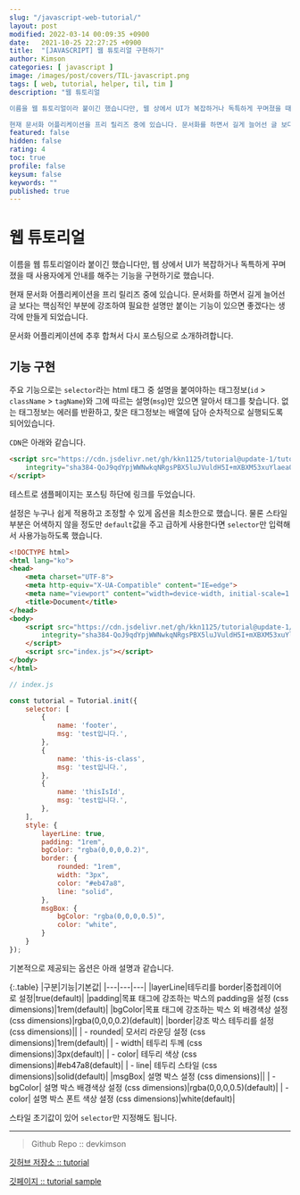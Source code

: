 ```yaml
---
slug: "/javascript-web-tutorial/"
layout: post
modified: 2022-03-14 00:09:35 +0900
date:   2021-10-25 22:27:25 +0900
title:  "[JAVASCRIPT] 웹 튜토리얼 구현하기"
author: Kimson
categories: [ javascript ]
image: /images/post/covers/TIL-javascript.png
tags: [ web, tutorial, helper, til, tim ]
description: "웹 튜토리얼

이름을 웹 튜토리얼이라 붙이긴 했습니다만, 웹 상에서 UI가 복잡하거나 독특하게 꾸며졌을 때 사용자에게 안내를 해주는 기능을 구현하기로 했습니다.

현재 문서화 어플리케이션을 프리 릴리즈 중에 있습니다. 문서화를 하면서 길게 늘어선 글 보다는 핵심적인 부분에 강조하여 필요한 설명만 붙이는 기능이 있으면 좋겠다는 생각에 만들게 되었습니다."
featured: false
hidden: false
rating: 4
toc: true
profile: false
keysum: false
keywords: ""
published: true
---
```


# 웹 튜토리얼

이름을 웹 튜토리얼이라 붙이긴 했습니다만, 웹 상에서 UI가 복잡하거나 독특하게 꾸며졌을 때 사용자에게 안내를 해주는 기능을 구현하기로 했습니다.

현재 문서화 어플리케이션을 프리 릴리즈 중에 있습니다. 문서화를 하면서 길게 늘어선 글 보다는 핵심적인 부분에 강조하여 필요한 설명만 붙이는 기능이 있으면 좋겠다는 생각에 만들게 되었습니다.

문서화 어플리케이션에 추후 합쳐서 다시 포스팅으로 소개하려합니다.

## 기능 구현

주요 기능으로는 `selector`라는 html 태그 중 설명을 붙여야하는 태그정보(`id` > `className` > `tagName`)와 그에 따르는 설명(`msg`)만 있으면 알아서 태그를 찾습니다. 없는 태그정보는 에러를 반환하고, 찾은 태그정보는 배열에 담아 순차적으로 실행되도록 되어있습니다.

`CDN`은 아래와 같습니다.

```html
<script src="https://cdn.jsdelivr.net/gh/kkn1125/tutorial@update-1/tutorial.js"
	integrity="sha384-QoJ9qdYpjWWNwkqNRgsPBX5luJVuldH5I+mXBXM53xuYlaea01lXk4TCqt6E4iZL" crossorigin="anonymous">
</script>
```

테스트로 샘플페이지는 포스팅 하단에 링크를 두었습니다.

설정은 누구나 쉽게 적용하고 조정할 수 있게 옵션을 최소한으로 했습니다. 물론 스타일 부분은 어색하지 않을 정도만 `default`값을 주고 급하게 사용한다면 `selector`만 입력해서 사용가능하도록 했습니다.

```html
<!DOCTYPE html>
<html lang="ko">
<head>
	<meta charset="UTF-8">
	<meta http-equiv="X-UA-Compatible" content="IE=edge">
	<meta name="viewport" content="width=device-width, initial-scale=1.0">
	<title>Document</title>
</head>
<body>
	<script src="https://cdn.jsdelivr.net/gh/kkn1125/tutorial@update-1/tutorial.js"
		integrity="sha384-QoJ9qdYpjWWNwkqNRgsPBX5luJVuldH5I+mXBXM53xuYlaea01lXk4TCqt6E4iZL" crossorigin="anonymous">
	</script>
	<script src="index.js"></script>
</body>
</html>
```

```javascript
// index.js

const tutorial = Tutorial.init({
	selector: [
		{
			name: 'footer',
			msg: 'test입니다.',
		},
		{
			name: 'this-is-class',
			msg: 'test입니다.',
		},
		{
			name: 'thisIsId',
			msg: 'test입니다.',
		},
	],
	style: {
        layerLine: true,
        padding: "1rem",
        bgColor: "rgba(0,0,0,0.2)",
        border: {
            rounded: "1rem",
            width: "3px",
            color: "#eb47a8",
            line: "solid",
        },
        msgBox: {
            bgColor: "rgba(0,0,0,0.5)",
			color: "white",
        }
	}
});
```

기본적으로 제공되는 옵션은 아래 설명과 같습니다.

{:.table}
|구분|기능|기본값|
|---|---|---|
|layerLine|테두리를 border\|중첩레이어 로 설정|true(default)|
|padding|목표 태그에 강조하는 박스의 padding을 설정 (css dimensions)|1rem(default)|
|bgColor|목표 태그에 강조하는 박스 외 배경색상 설정 (css dimensions)|rgba(0,0,0,0.2)(default)|
|border|강조 박스 테두리를 설정 (css dimensions)||
| - rounded| 모서리 라운딩 설정 (css dimensions)|1rem(default)|
| - width| 테두리 두께 (css dimensions)|3px(default)|
| - color| 테두리 색상 (css dimensions)|#eb47a8(default)|
| - line| 테두리 스타일 (css dimensions)|solid(default)|
|msgBox| 설명 박스 설정 (css dimensions)||
| - bgColor| 설명 박스 배경색상 설정 (css dimensions)|rgba(0,0,0,0.5)(default)|
| - color| 설명 박스 폰트 색상 설정 (css dimensions)|white(default)|

스타일 초기값이 있어 `selector`만 지정해도 됩니다.

-----

> Github Repo :: devkimson

[깃허브 저장소 :: tutorial](https://github.com/kkn1125/tutorial)

[깃페이지 :: tutorial sample](https://kkn1125.github.io/tutorial/)